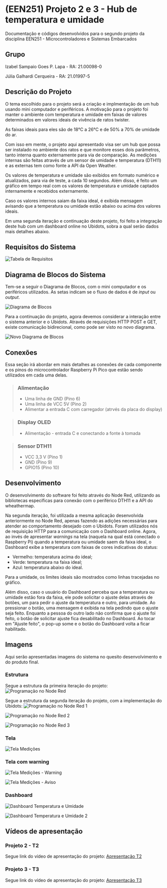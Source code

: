 # (EEN251) Projeto 2 e 3 - Hub de temperatura e umidade
Documentação e códigos desenvolvidos para o segundo projeto da disciplina EEN251 - Microcontroladores e Sistemas Embarcados

## Grupo
Izabel Sampaio Goes P. Lapa - RA: 21.00098-0

Júlia Galhardi Cerqueira - RA: 21.01997-5

## Descrição do Projeto
O tema escolhido para o projeto será a criação e implmentação de um hub usando mini computador e periféricos. A motivação para o projeto foi manter o ambiente com temperatura e umidade em faixas de valores determinados em valores ideais de vivência de ratos twister.

As faixas ideais para eles são de 18°C a 26°C e de 50% a 70% de umidade do ar.

Com isso em mente, o projeto aqui apresentado visa ser um hub que possa ser instalado no ambiente dos ratos e que monitore esses dois parâmetros, tanto interna quanto externamente para via de comparação.
As medições internas são feitas através de um sensor de umidade e temperatura (DTH11) e as externas tem como fonte a API da Open Weather.

Os valores de temperatura e umidade são exibidos em formato numérico e atualizados, para via de teste, a cada 10 segundos. Além disso, é feito um gráfico em tempo real com os valores de temperatura e umidade captados internamente e recebidos externamente.

Caso os valores internos saiam da faixa ideal, é exibida mensagem avisando que a temperatura ou umidade estão abaixo ou acima dos valores ideais.

Em uma segunda iteração e continuação deste projeto, foi feito a integração deste hub com um dashboard online no Ubidots, sobra a qual serão dados mais detalhes abaixo.

## Requisitos do Sistema
![Tabela de Requisitos](/imagens/Tabela_Requisitos.png "Tabela de Requisitos do Sistema Proposto")

## Diagrama de Blocos do Sistema
Tem-se a seguir o Diagrama de Blocos, com o mini computador e os periféricos utilizados. As setas indicam se o fluxo de dados é de *input* ou *output*.

![Diagrama de Blocos](/imagens/Diagrama_de_Blocos.png "Primeira versão do Diagrama de Blocos do Sistema")

Para a continuação do projeto, agora devemos considerar a interação entre o sistema anterior e o Ubidots. Através de requisições HTTP POST e GET, existe comunicação bidirecional, como pode ser visto no novo diagrama.

![Novo Diagrama de Blocos](/imagens/Diagrama_de_Blocos_2.png "Segunda versão do Diagrama de Blocos do Sistema")

## Conexões
Essa seção irá abordar em mais detalhes as conexões de cada componente e os pinos do microcontrolador Raspberry Pi Pico que estão sendo utilizados em cada uma delas.

> ### Alimentação
> - Uma linha de GND (Pino 6)
> - Uma linha de VCC 5V (Pino 2)
> - Alimentar a entrada C com carregador (atrvés da placa do display)

> ### Display OLED
> - Alimentação - entrada C e conectando a fonte à tomada

> ### Sensor DTH11
> - VCC 3,3 V (Pino 1)
> - GND (Pino 9)
> - GPIO15 (Pino 10)

## Desenvolvimento
O desenvolvimento do software foi feito através do Node Red, utilizando as bibliotecas específicas para conexão com o periférico DTH11 e a API do wheathermap.

Na segunda iteração, foi utilizada a mesma aplicação desenvolvida anteriormente no Node Red, apenas fazendo as adições necessárias para atender ao comportamento desejado com o Ubidots. Foram utilizados nós de requisição HTTP para a comunicação com o Dashboard online. Agora, ao invés de apresentar *warnings* na tela (naquela na qual está conectado o Raspberry Pi) quando a temperatura ou umidade saem da faixa ideal, o Dashboard exibe a temperatura com faixas de cores indicativas do status:
- Vermelho: temperatura acima do ideal;
- Verde: temperatura na faixa ideal;
- Azul: temperatura abaixo do ideal.

Para a umidade, os limites ideais são mostrados como linhas tracejadas no gráfico.

Além disso, caso o usuário do Dashboard perceba que a temperatura ou umidade estão fora da faixa, ele pode solicitar o ajuste delas através de botões, um para pedir o ajuste da temperatura e outro, para umidade. Ao pressionar o botão, uma mensagem é exibida na tela pedindo que o ajuste seja feito. Enquanto a pessoa do outro lado não confirma que o ajuste foi feito, o botão de solicitar ajuste fica desabilitado no Dashboard. Ao tocar em "Ajuste feito", o pop-up some e o botão do Dashboard volta a ficar habilitado.


## Imagens
Aqui serão apresentadas imagens do sistema no quesito desenvolvimento e do produto final.
### Estrutura
Segue a estrutura da primeira iteração do projeto:
![Programação no Node Red](/imagens/Programa_Node_Red.png "Visão geral da programação no Node Red")

Segue a estrutura da segunda iteração do projeto, com a implementação do Ubidots:
![Programação no Node Red 1](/imagens/Node_Red_1.png "Parte da programação do Node Red")

![Programação no Node Red 2](/imagens/Node_Red_2.png "Parte da programação do Node Red 2")

![Programação no Node Red 3](/imagens/Node_Red_3.png "Parte da programação do Node Red 3")

### Tela
![Tela Medições](/imagens/Tela_Medicoes.png "Tela de Medições")

### Tela com warning
![Tela Medições - Warning](/imagens/Tela_Medicoes_warning.png "Tela de Medições com warning")

![Tela Medições - Aviso](/imagens/Ajuste_Tela.png "Tela de Medições com aviso")

### Dashboard
![Dashboard Temperatura e Umidade](/imagens/Dashboard_1.png "Dashboard Temperatura e Umidade")

![Dashboard Temperatura e Umidade 2](imagens/Dashboard_2.png "Dashboard Temperatura e Umidade 2")

## Vídeos de apresentação
### Projeto 2 - T2
Segue link do vídeo de apresentação do projeto: [Apresentação T2](https://youtu.be/OLLFZQJT4Pk)

### Projeto 3 - T3
Segue link do vídeo de apresentação do projeto: [Apresentação T3](https://youtu.be/KrUNZdIqVEY)

